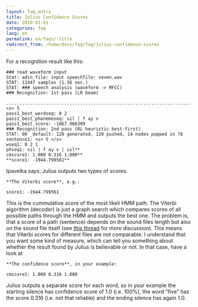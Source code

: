 ```yaml
---
layout: faq_entry
title: Julius Confidence Scores
date: 2010-01-01
categories: faq
lang: en
permalink: en/faqs/:title
redirect_from: /home/docs/faq/faq/julius-confidence-scores
---
```


For a recognition result like this:

    ### read waveform input
    Stat: adin_file: input speechfile: seven.wav
    STAT: 12447 samples (1.56 sec.)
    STAT: ### speech analysis (waveform -> MFCC)
    ### Recognition: 1st pass (LR beam)
        ............................................................................pass1_best: <s> 5
    pass1_best_wordseq: 0 2
    pass1_best_phonemeseq: sil | f ay v
    pass1_best_score: -1867.966309
    ### Recognition: 2nd pass (RL heuristic best-first)
    STAT: 00 _default: 120 generated, 120 pushed, 14 nodes popped in 76
    sentence1: <s> 5 </s>
    wseq1: 0 2 1
    phseq1: sil | f ay v | sil**
    cmscore1: 1.000 0.316 1.000**
    **score1: -1944.799561**

tpavelka says: Julius outputs two types of scores:

    **The Viterbi score**, e.g.:

    score1: -1944.799561

This is the cummulative score of the most likeli HMM path. The Viterbi 
algorithm (decoder) is just a graph search which compares scores of all 
possible paths through the HMM and outputs the best one. The problem is, 
that a score of a path (sentence) depends on the sound files length but also 
on the sound file itself (see [this thread](../../../forums/message-boards/audio-discussions/missing-prompts) 
for more discussion). This means that Viterbi scores for different files are not 
comparable. I understand that you want some kind of measure, which can tell you 
something about whether the result found by Julius is believable or not. In 
that case, have a look at

    **The confidence score**, in your example:

    cmscore1: 1.000 0.316 1.000

Julius outputs a separate score for each word, so in your example the starting
silence has confidence score of 1.0 (i.e. 100%), the word "five" has the score
 0.316 (i.e. not that reliable) and the ending silence has again 1.0.


